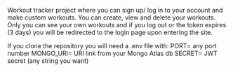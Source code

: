 Workout tracker project where you can sign up/ log in to your account and make custom workouts. You can create, view and delete your workouts. Only you can see your own workouts and if you log out or the token expires (3 days) you will be redirected to the login page upon entering the site.

If you clone the repository you will need a .env file with:
PORT= any port number
MONGO_URI= URI link from your Mongo Atlas db
SECRET= JWT secret (any string you want)
